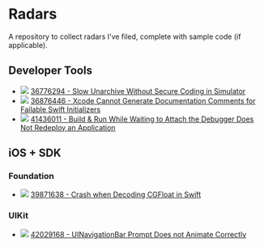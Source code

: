 # Radars

A repository to collect radars I've filed, complete with sample code (if applicable).

## Developer Tools

- ![][closed] [36776294 - Slow Unarchive Without Secure Coding in Simulator](36776294/)
- ![][closed] [36876446 - Xcode Cannot Generate Documentation Comments for Failable Swift Initializers](36876446/)
- ![][duplicate] [41436011 - Build & Run While Waiting to Attach the Debugger Does Not Redeploy an Application](41436011/)

## iOS + SDK

### Foundation

- ![][open] [39871638 - Crash when Decoding CGFloat in Swift](39871638)

### UIKit

- ![][open] [42029168 - UINavigationBar Prompt Does not Animate Correctly](42029168)

[open]: https://img.shields.io/badge/status-open-blue.svg
[closed]: https://img.shields.io/badge/status-closed-lightgrey.svg
[duplicate]: https://img.shields.io/badge/status-duplicate-9900CB.svg
